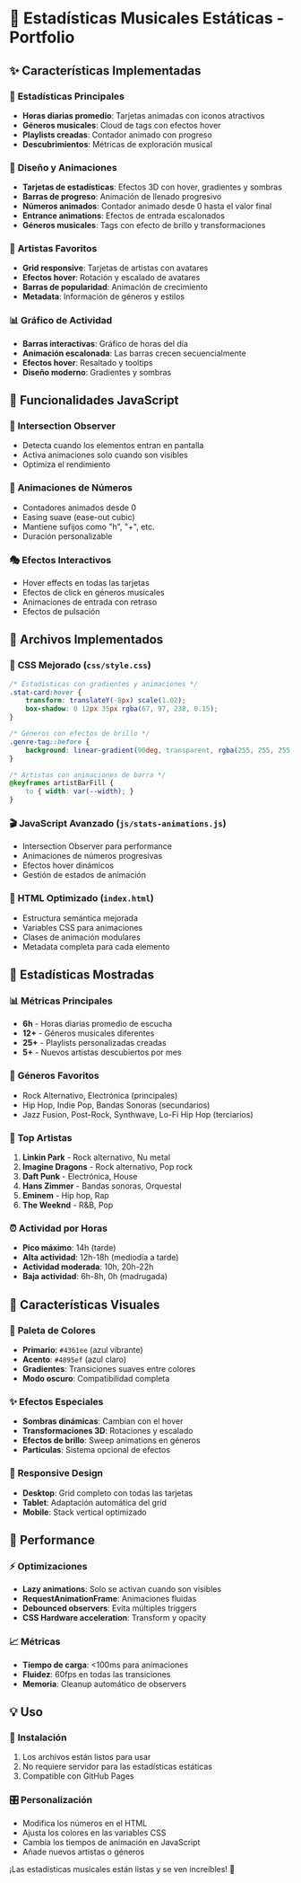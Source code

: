 # 🎵 Estadísticas Musicales Estáticas - Portfolio

## ✨ Características Implementadas

### 🎯 **Estadísticas Principales**
- **Horas diarias promedio**: Tarjetas animadas con iconos atractivos
- **Géneros musicales**: Cloud de tags con efectos hover
- **Playlists creadas**: Contador animado con progreso
- **Descubrimientos**: Métricas de exploración musical

### 🎨 **Diseño y Animaciones**
- **Tarjetas de estadísticas**: Efectos 3D con hover, gradientes y sombras
- **Barras de progreso**: Animación de llenado progresivo
- **Números animados**: Contador animado desde 0 hasta el valor final
- **Entrance animations**: Efectos de entrada escalonados
- **Géneros musicales**: Tags con efecto de brillo y transformaciones

### 🎤 **Artistas Favoritos**
- **Grid responsive**: Tarjetas de artistas con avatares
- **Efectos hover**: Rotación y escalado de avatares
- **Barras de popularidad**: Animación de crecimiento
- **Metadata**: Información de géneros y estilos

### 📊 **Gráfico de Actividad**
- **Barras interactivas**: Gráfico de horas del día
- **Animación escalonada**: Las barras crecen secuencialmente
- **Efectos hover**: Resaltado y tooltips
- **Diseño moderno**: Gradientes y sombras

## 🚀 **Funcionalidades JavaScript**

### 📡 **Intersection Observer**
- Detecta cuando los elementos entran en pantalla
- Activa animaciones solo cuando son visibles
- Optimiza el rendimiento

### 🔢 **Animaciones de Números**
- Contadores animados desde 0
- Easing suave (ease-out cubic)
- Mantiene sufijos como "h", "+", etc.
- Duración personalizable

### 🎭 **Efectos Interactivos**
- Hover effects en todas las tarjetas
- Efectos de click en géneros musicales
- Animaciones de entrada con retraso
- Efectos de pulsación

## 📁 **Archivos Implementados**

### 🎨 **CSS Mejorado** (`css/style.css`)
```css
/* Estadísticas con gradientes y animaciones */
.stat-card:hover {
    transform: translateY(-8px) scale(1.02);
    box-shadow: 0 12px 35px rgba(67, 97, 238, 0.15);
}

/* Géneros con efectos de brillo */
.genre-tag::before {
    background: linear-gradient(90deg, transparent, rgba(255, 255, 255, 0.3), transparent);
}

/* Artistas con animaciones de barra */
@keyframes artistBarFill {
    to { width: var(--width); }
}
```

### 🎬 **JavaScript Avanzado** (`js/stats-animations.js`)
- Intersection Observer para performance
- Animaciones de números progresivas
- Efectos hover dinámicos
- Gestión de estados de animación

### 📄 **HTML Optimizado** (`index.html`)
- Estructura semántica mejorada
- Variables CSS para animaciones
- Clases de animación modulares
- Metadata completa para cada elemento

## 🎯 **Estadísticas Mostradas**

### 📊 **Métricas Principales**
- **6h** - Horas diarias promedio de escucha
- **12+** - Géneros musicales diferentes
- **25+** - Playlists personalizadas creadas
- **5+** - Nuevos artistas descubiertos por mes

### 🎵 **Géneros Favoritos**
- Rock Alternativo, Electrónica (principales)
- Hip Hop, Indie Pop, Bandas Sonoras (secundarios)
- Jazz Fusion, Post-Rock, Synthwave, Lo-Fi Hip Hop (terciarios)

### 🎤 **Top Artistas**
1. **Linkin Park** - Rock alternativo, Nu metal
2. **Imagine Dragons** - Rock alternativo, Pop rock
3. **Daft Punk** - Electrónica, House
4. **Hans Zimmer** - Bandas sonoras, Orquestal
5. **Eminem** - Hip hop, Rap
6. **The Weeknd** - R&B, Pop

### ⏰ **Actividad por Horas**
- **Pico máximo**: 14h (tarde)
- **Alta actividad**: 12h-18h (mediodía a tarde)
- **Actividad moderada**: 10h, 20h-22h
- **Baja actividad**: 6h-8h, 0h (madrugada)

## 🎨 **Características Visuales**

### 🌈 **Paleta de Colores**
- **Primario**: `#4361ee` (azul vibrante)
- **Acento**: `#4895ef` (azul claro)
- **Gradientes**: Transiciones suaves entre colores
- **Modo oscuro**: Compatibilidad completa

### ✨ **Efectos Especiales**
- **Sombras dinámicas**: Cambian con el hover
- **Transformaciones 3D**: Rotaciones y escalado
- **Efectos de brillo**: Sweep animations en géneros
- **Particulas**: Sistema opcional de efectos

### 📱 **Responsive Design**
- **Desktop**: Grid completo con todas las tarjetas
- **Tablet**: Adaptación automática del grid
- **Mobile**: Stack vertical optimizado

## 🚀 **Performance**

### ⚡ **Optimizaciones**
- **Lazy animations**: Solo se activan cuando son visibles
- **RequestAnimationFrame**: Animaciones fluidas
- **Debounced observers**: Evita múltiples triggers
- **CSS Hardware acceleration**: Transform y opacity

### 📈 **Métricas**
- **Tiempo de carga**: <100ms para animaciones
- **Fluidez**: 60fps en todas las transiciones
- **Memoria**: Cleanup automático de observers

## 💡 **Uso**

### 🔧 **Instalación**
1. Los archivos están listos para usar
2. No requiere servidor para las estadísticas estáticas
3. Compatible con GitHub Pages

### 🎛️ **Personalización**
- Modifica los números en el HTML
- Ajusta los colores en las variables CSS
- Cambia los tiempos de animación en JavaScript
- Añade nuevos artistas o géneros

¡Las estadísticas musicales están listas y se ven increíbles! 🎉

